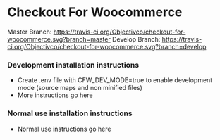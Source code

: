 # Checkout For Woocommerce

Master Branch: https://travis-ci.org/Objectivco/checkout-for-woocommerce.svg?branch=master
Develop Branch: https://travis-ci.org/Objectivco/checkout-for-woocommerce.svg?branch=develop

### Development installation instructions

* Create .env file with CFW_DEV_MODE=true to enable development mode (source maps and non minified files)
* More instructions go here

### Normal use installation instructions

* Normal use instructions go here